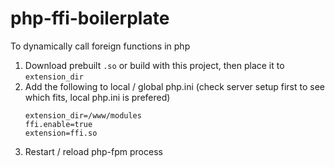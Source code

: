 php-ffi-boilerplate
===================
To dynamically call foreign functions in php

1. Download prebuilt `.so` or build with this project, then place it to `extension_dir`
2. Add the following to local / global php.ini (check server setup first to see which fits, local php.ini is prefered)
    ```
    extension_dir=/www/modules
    ffi.enable=true
    extension=ffi.so
    ```
3. Restart / reload php-fpm process
